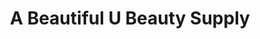 ---
title: "A Beautiful U Beauty Supply"
url: /nottingham/a-beautiful-u-beauty-supply/
shop: Kosmetik
---